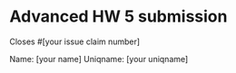 # Advanced HW 5 submission

Closes #[your issue claim number]

Name: [your name]
Uniqname: [your uniqname]
